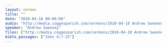 ```yaml
---
layout: sermon
title: ""
date: "2010-04-18 00:00:00"
audio: "http://media.coggesparish.com/sermons/2010-04-18 Andrew Sweeney.mp3"
speaker: "Andrew Sweeney"
files: ["http://media.coggesparish.com/sermons/2010-04-18 Andrew Sweeney.pdf"]
bible_passages: ["John 4:7-15"]
---
```

